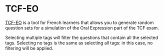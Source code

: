 # TCF-EO
[TCF-EO](https://www.dainiak.com/tcf-eo/) is a tool for French learners that allows you 
to generate random question sets for a simulation of the Oral Expression part of the TCF exam.

Selecting multiple tags will filter the questions that contain all the selected tags. 
Selecting no tags is the same as selecting all tags: in this case, no filtering will be applied.